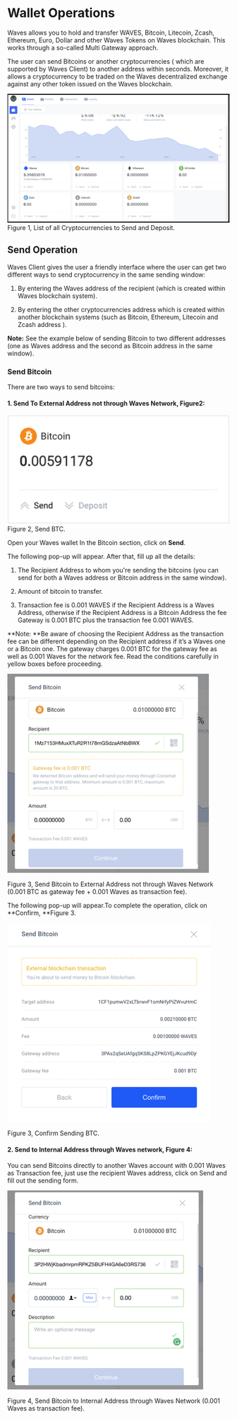 # **Wallet Operations**

Waves allows you to hold and transfer WAVES, Bitcoin, Litecoin, Zcash, Ethereum, Euro, Dollar and other Waves Tokens on Waves blockchain. This works through a so-called Multi Gateway approach.

The user can send Bitcoins or another cryptocurrencies \( which are supported by Waves Client\) to another address within seconds. Moreover, it allows a cryptocurrency to be traded on the Waves decentralized exchange against any other token issued on the Waves blockchain.

![](/assets/Webp.net-resizeimage-9.png)Figure 1, List of all Cryptocurrencies to Send and Deposit.

## **Send Operation**

Waves Client gives the user a friendly interface where the user can get two different ways to send cryptocurrency in the same sending window:

1. By entering the Waves address of the recipient \(which is created within Waves blockchain system\).

2. By entering the other cryptocurrencies address which is created within another blockchain systems \(such as Bitcoin, Ethereum, Litecoin and Zcash address \).

**Note:** See the example below of sending Bitcoin to two different addresses \(one as Waves address and the second as Bitcoin address in the same window\).

### **Send Bitcoin**

There are two ways to send bitcoins:

#### 1. **Send To External Address not through Waves Network, Figure2:**

![](/assets/Webp.net-resizeimage-10.png)Figure 2, Send BTC.

Open your Waves wallet In the Bitcoin section, click on **Send**.

The following pop-up will appear. After that, fill up all the details:

1. The Recipient Address to whom you're sending the bitcoins \(you can send for both a Waves address or Bitcoin address in the same window\).

2. Amount of bitcoin to transfer.

3. Transaction fee is 0.001 WAVES if the Recipient Address is a Waves Address, otherwise if the Recipient Address is a Bitcoin Address the fee Gateway is 0.001 BTC plus the transaction fee 0.001 WAVES.

**Note: **Be aware of choosing the Recipient Address as the transaction fee can be different depending on the Recipient address if it’s a Waves one or a Bitcoin one. The gateway charges 0.001 BTC for the gateway fee as well as 0.001 Waves for the network fee. Read the conditions carefully in yellow boxes before proceeding.

![](/assets/Webp.net-resizeimage-11.png)

Figure 3, Send Bitcoin to External Address not through Waves Network \(0.001 BTC as gateway fee + 0.001 Waves as transaction fee\).

The following pop-up will appear.To complete the operation, click on **Confirm, **Figure 3.

![](/assets/Webp.net-resizeimage-13.png)

Figure 3, Confirm Sending BTC.

#### 2. **Send to Internal Address through Waves network, Figure 4:**

You can send Bitcoins directly to another Waves account with 0.001 Waves as Transaction fee, just use the recipient Waves address, click on Send and fill out the sending form.

![](/assets/Webp.net-resizeimage-12.png)

Figure 4, Send Bitcoin to Internal Address through Waves Network \(0.001 Waves as transaction fee\).

